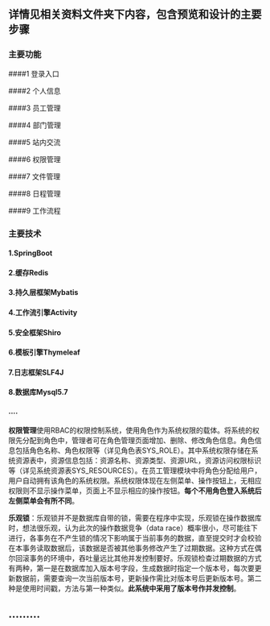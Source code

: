 ## 详情见相关资料文件夹下内容，包含预览和设计的主要步骤









### 主要功能

####1 登录入口

####2 个人信息

####3 员工管理

####4 部门管理

####5 站内交流

####6 权限管理

####7 文件管理

####8 日程管理

####9 工作流程

### 主要技术

#### 1.SpringBoot

#### 2.缓存Redis

#### 3.持久层框架Mybatis

#### 4.工作流引擎Activity

#### 5.安全框架Shiro

#### 6.模板引擎Thymeleaf

#### 7.日志框架SLF4J

#### 8.数据库Mysql5.7

#### ....














**权限管理**使用RBAC的权限控制系统，使用角色作为系统权限的载体。将系统的权限先分配到角色中，管理者可在角色管理页面增加、删除、修改角色信息。角色信息包括角色名称、角色权限等（详见角色表SYS_ROLE）。其中系统权限存储在系统资源表中，资源信息包括：资源名称、资源类型、资源URL，资源访问权限标识等（详见系统资源表SYS_RESOURCES）。在员工管理模块中将角色分配给用户，用户自动拥有该角色的系统权限。系统权限体现在左侧菜单、操作按钮上，无相应权限则不显示操作菜单，页面上不显示相应的操作按钮。**每个不用角色登入系统后左侧菜单会有所不同**。



**乐观锁**：乐观锁并不是数据库自带的锁，需要在程序中实现，乐观锁在操作数据库时，想法很乐观，认为此次的操作数据竞争（data
race）概率很小，尽可能往下进行，各事务在不产生锁的情况下影响属于当前事务的数据，直至提交时才会校验在本事务读取数据后，该数据是否被其他事务修改产生了过期数据。这种方式在偶尔回滚事务的环境中，吞吐量远比其他并发控制要好。乐观锁检查过期数据的方式有两种，第一是在数据库加入版本号字段，生成数据时指定一个版本号，每次要更新数据前，需要查询一次当前版本号，更新操作需比对版本号后更新版本号。第二种是使用时间戳，方法与第一种类似。**此系统中采用了版本号作并发控制**。

## .........

